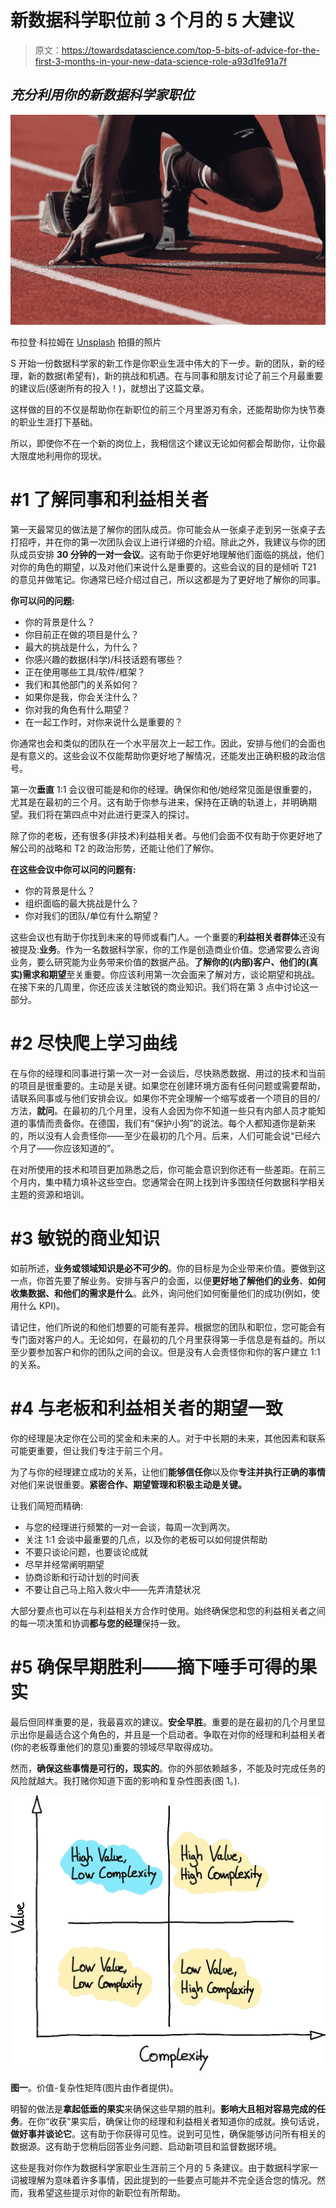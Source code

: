 # 新数据科学职位前 3 个月的 5 大建议

> 原文：<https://towardsdatascience.com/top-5-bits-of-advice-for-the-first-3-months-in-your-new-data-science-role-a93d1fe91a7f>

## *充分利用你的新数据科学家职位*

![](img/0d7da158380f6250874659d6426919cd.png)

布拉登·科拉姆在 [Unsplash](https://unsplash.com/?utm_source=unsplash&utm_medium=referral&utm_content=creditCopyText) 拍摄的照片

S 开始一份数据科学家的新工作是你职业生涯中伟大的下一步。新的团队，新的经理，新的数据(希望有)，新的挑战和机遇。在与同事和朋友讨论了前三个月最重要的建议后(感谢所有的投入！)，就想出了这篇文章。

这样做的目的不仅是帮助你在新职位的前三个月里游刃有余，还能帮助你为快节奏的职业生涯打下基础。

所以，即使你不在一个新的岗位上，我相信这个建议无论如何都会帮助你，让你最大限度地利用你的现状。

# **#1 了解同事和利益相关者**

第一天最常见的做法是了解你的团队成员。你可能会从一张桌子走到另一张桌子去打招呼，并在你的第一次团队会议上进行详细的介绍。除此之外，我建议与你的团队成员安排 **30 分钟的一对一会议**。这有助于你更好地理解他们面临的挑战，他们对你的角色的期望，以及对他们来说什么是重要的。这些会议的目的是倾听 T21 的意见并做笔记。你通常已经介绍过自己，所以这都是为了更好地了解你的同事。

**你可以问的问题:**

*   你的背景是什么？
*   你目前正在做的项目是什么？
*   最大的挑战是什么，为什么？
*   你感兴趣的数据(科学)/科技话题有哪些？
*   正在使用哪些工具/软件/框架？
*   我们和其他部门的关系如何？
*   如果你是我，你会关注什么？
*   你对我的角色有什么期望？
*   在一起工作时，对你来说什么是重要的？

你通常也会和类似的团队在一个水平层次上一起工作。因此，安排与他们的会面也是有意义的。这些会议不仅能帮助你更好地了解情况，还能发出正确积极的政治信号。

第一次**垂直** 1:1 会议很可能是和你的经理。确保你和他/她经常见面是很重要的，尤其是在最初的三个月。这有助于你参与进来，保持在正确的轨道上，并明确期望。我们将在第四点中对此进行更深入的探讨。

除了你的老板，还有很多(非技术)利益相关者。与他们会面不仅有助于你更好地了解公司的战略和 T2 的政治形势，还能让他们了解你。

**在这些会议中你可以问的问题有:**

*   你的背景是什么？
*   组织面临的最大挑战是什么？
*   你对我们的团队/单位有什么期望？

这些会议也有助于你找到未来的导师或看门人。一个重要的**利益相关者群体**还没有被提及:**业务**。作为一名数据科学家，你的工作是创造商业价值。您通常要么咨询业务，要么研究能为业务带来价值的数据产品。**了解你的(内部)客户、他们的(真实)需求和期望**至关重要。你应该利用第一次会面来了解对方，谈论期望和挑战。在接下来的几周里，你还应该关注敏锐的商业知识。我们将在第 3 点中讨论这一部分。

# **#2 尽快爬上学习曲线**

在与你的经理和同事进行第一次一对一会谈后，尽快熟悉数据、用过的技术和当前的项目是很重要的。主动是关键。如果您在创建环境方面有任何问题或需要帮助，请联系同事或与他们安排会议。如果你不完全理解一个缩写或者一个项目的目的/方法，**就问**。在最初的几个月里，没有人会因为你不知道一些只有内部人员才能知道的事情而责备你。在德国，我们有“保护小狗”的说法。每个人都知道你是新来的，所以没有人会责怪你——至少在最初的几个月。后来，人们可能会说“已经六个月了——你应该知道的”。

在对所使用的技术和项目更加熟悉之后，你可能会意识到你还有一些差距。在前三个月内，集中精力填补这些空白。您通常会在网上找到许多围绕任何数据科学相关主题的资源和培训。

# **#3 敏锐的商业知识**

如前所述，**业务或领域知识是必不可少的**。你的目标是为企业带来价值。要做到这一点，你首先要了解业务。安排与客户的会面，以便**更好地了解他们的业务**、**如何收集数据、**和**他们的需求是什么**。此外，询问他们如何衡量他们的成功(例如，使用什么 KPI)。

请记住，他们所说的和他们想要的可能有差异。根据您的团队和职位，您可能会有专门面对客户的人。无论如何，在最初的几个月里获得第一手信息是有益的。所以至少要参加客户和你的团队之间的会议。但是没有人会责怪你和你的客户建立 1:1 的关系。

# **#4 与老板和利益相关者的期望一致**

你的经理是决定你在公司的奖金和未来的人。对于中长期的未来，其他因素和联系可能更重要，但让我们专注于前三个月。

为了与你的经理建立成功的关系，让他们**能够信任你**以及你**专注并执行正确的事情**对他们来说很重要。**紧密合作、期望管理和积极主动是关键。**

让我们简短而精确:

*   与您的经理进行频繁的一对一会谈，每周一次到两次。
*   关注 1:1 会谈中最重要的几点，以及你的老板可以如何提供帮助
*   不要只谈论问题，也要谈论成就
*   尽早并经常阐明期望
*   协商诊断和行动计划的时间表
*   不要让自己马上陷入救火中——先弄清楚状况

大部分要点也可以在与利益相关方合作时使用。始终确保您和您的利益相关者之间的每一项决策和协调**都与您的经理**保持一致。

# **#5 确保早期胜利——摘下唾手可得的果实**

最后但同样重要的是，我最喜欢的建议。**安全早胜**。重要的是在最初的几个月里显示出你是最适合这个角色的，并且是一个启动者。争取在对你的经理和利益相关者(你的老板尊重他们的意见)重要的领域尽早取得成功。

然而，**确保这些事情是可行的，现实的**。你的外部依赖越多，不能及时完成任务的风险就越大。我打赌你知道下面的影响和复杂性图表(图 1。).

![](img/971c4f66ce9a43bb8cba5f2af7245c90.png)

**图一**。价值-复杂性矩阵(图片由作者提供)。

明智的做法是**拿起低垂的果实**来确保这些早期的胜利。**影响大且相对容易完成的任务**。在你“收获”果实后，确保让你的经理和利益相关者知道你的成就。换句话说，**做好事并谈论它**。这有助于你获得可见性。说到可见性，确保能够访问所有相关的数据源。这有助于您稍后回答业务问题、启动新项目和监督数据环境。

这些是我对你作为数据科学家职业生涯前三个月的 5 条建议。由于数据科学家一词被理解为意味着许多事情，因此提到的一些要点可能并不完全适合您的情况。然而，我希望这些提示对你的新职位有所帮助。
